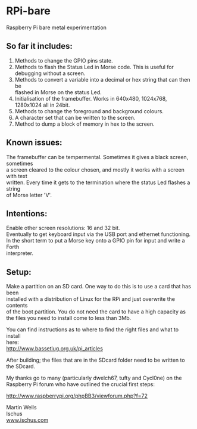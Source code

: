 RPi-bare
========

Raspberry Pi bare metal experimentation

## So far it includes: 
1. Methods to change the GPIO pins state.
2. Methods to flash the Status Led in Morse code. This is useful for debugging without a screen.
3. Methods to convert a variable into a decimal or hex string that can then be  
     flashed in Morse on the status Led.
4. Initialisation of the framebuffer. Works in 640x480, 1024x768, 1280x1024 all in 24bit.
5. Methods to change the foreground and background colours.
6. A character set that can be written to the screen.
7. Method to dump a block of memory in hex to the screen.

## Known issues: 
The framebuffer can be tempermental. Sometimes it gives a black screen, sometimes  
a screen cleared to the colour chosen, and mostly it works with a screen with text  
written. Every time it gets to the termination where the status Led flashes a string  
of Morse letter 'V'.

## Intentions:
Enable other screen resolutions: 16 and 32 bit.  
Eventually to get keyboard input via the USB port and ethernet functioning.  
In the short term to put a Morse key onto a GPIO pin for input and write a Forth  
interpreter. 

## Setup:
Make a partition on an SD card. One way to do this is to use a card that has been  
installed with a distribution of Linux for the RPi and just overwrite the contents  
of the boot partition. You do not need the card to have a high capacity as the files
you need to install come to less than 3Mb. 

You can find instructions as to where to find the right files and what to install  
here:  
        http://www.bassetlug.org.uk/pi_articles

After building; the files that are in the SDcard folder need to be written to the SDcard.

My thanks go to many (particularly dwelch67, tufty and Cycl0ne) on the Raspberry Pi forum who have outlined the crucial first steps:

 http://www.raspberrypi.org/phpBB3/viewforum.php?f=72

Martin Wells  
Ischus  
www.ischus.com

